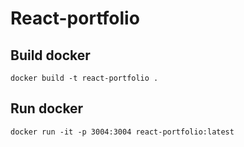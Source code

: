# React-portfolio

## Build docker

```
docker build -t react-portfolio .
```
## Run docker

```
docker run -it -p 3004:3004 react-portfolio:latest
```